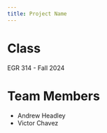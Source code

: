 ```yaml
---
title: Project Name
---
```


# Class

EGR 314 - Fall 2024

# Team Members

* Andrew Headley
* Victor Chavez
